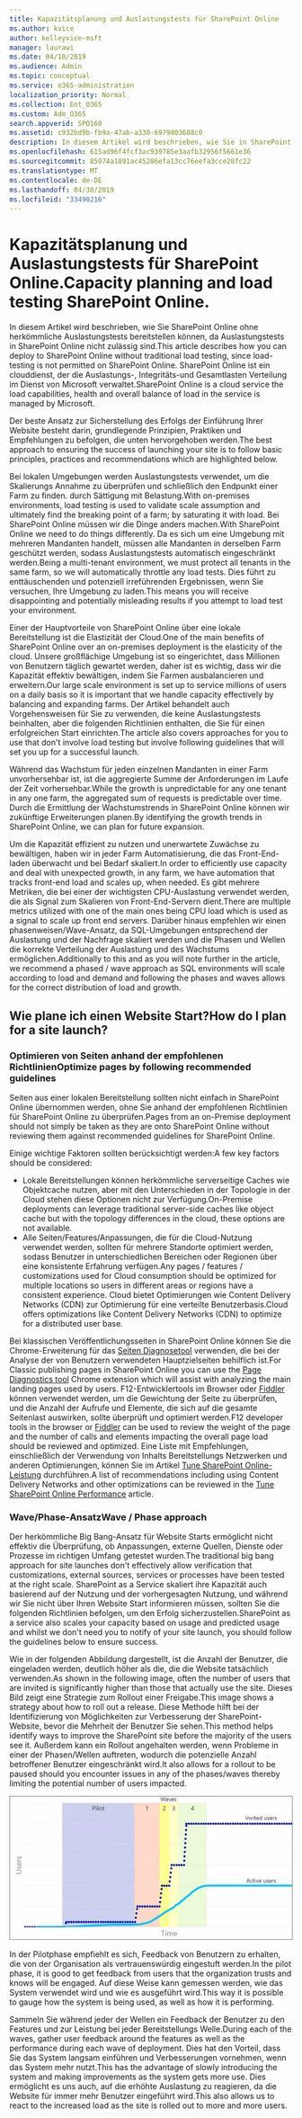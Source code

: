 ```yaml
---
title: Kapazitätsplanung und Auslastungstests für SharePoint Online
ms.author: kvice
author: kelleyvice-msft
manager: laurawi
ms.date: 04/10/2019
ms.audience: Admin
ms.topic: conceptual
ms.service: o365-administration
localization_priority: Normal
ms.collection: Ent_O365
ms.custom: Adm_O365
search.appverid: SPO160
ms.assetid: c932bd9b-fb9a-47ab-a330-6979d03688c0
description: In diesem Artikel wird beschrieben, wie Sie in SharePoint Online bereitstellen können, ohne herkömmliche Auslastungstests durchzuführen, da dies nicht zulässig ist.
ms.openlocfilehash: 615ad96f4fcf3ac939785e3aafb32956f5661e36
ms.sourcegitcommit: 85974a1891ac45286efa13cc76eefa3cce28fc22
ms.translationtype: MT
ms.contentlocale: de-DE
ms.lasthandoff: 04/30/2019
ms.locfileid: "33490216"
---
```

# <a name="capacity-planning-and-load-testing-sharepoint-online"></a><span data-ttu-id="e2e3c-103">Kapazitätsplanung und Auslastungstests für SharePoint Online.</span><span class="sxs-lookup"><span data-stu-id="e2e3c-103">Capacity planning and load testing SharePoint Online.</span></span>

<span data-ttu-id="e2e3c-104">In diesem Artikel wird beschrieben, wie Sie SharePoint Online ohne herkömmliche Auslastungstests bereitstellen können, da Auslastungstests in SharePoint Online nicht zulässig sind.</span><span class="sxs-lookup"><span data-stu-id="e2e3c-104">This article describes how you can deploy to SharePoint Online without traditional load testing, since load-testing is not permitted on SharePoint Online.</span></span> <span data-ttu-id="e2e3c-105">SharePoint Online ist ein clouddienst, der die Auslastungs-, Integritäts-und Gesamtlasten Verteilung im Dienst von Microsoft verwaltet.</span><span class="sxs-lookup"><span data-stu-id="e2e3c-105">SharePoint Online is a cloud service the load capabilities, health and overall balance of load in the service is managed by Microsoft.</span></span>
  
<span data-ttu-id="e2e3c-106">Der beste Ansatz zur Sicherstellung des Erfolgs der Einführung Ihrer Website besteht darin, grundlegende Prinzipien, Praktiken und Empfehlungen zu befolgen, die unten hervorgehoben werden.</span><span class="sxs-lookup"><span data-stu-id="e2e3c-106">The best approach to ensuring the success of launching your site is to follow basic principles, practices and recommendations which are highlighted below.</span></span>
  
<span data-ttu-id="e2e3c-107">Bei lokalen Umgebungen werden Auslastungstests verwendet, um die Skalierungs Annahme zu überprüfen und schließlich den Endpunkt einer Farm zu finden. durch Sättigung mit Belastung.</span><span class="sxs-lookup"><span data-stu-id="e2e3c-107">With on-premises environments, load testing is used to validate scale assumption and ultimately find the breaking point of a farm; by saturating it with load.</span></span> <span data-ttu-id="e2e3c-108">Bei SharePoint Online müssen wir die Dinge anders machen.</span><span class="sxs-lookup"><span data-stu-id="e2e3c-108">With SharePoint Online we need to do things differently.</span></span> <span data-ttu-id="e2e3c-109">Da es sich um eine Umgebung mit mehreren Mandanten handelt, müssen alle Mandanten in derselben Farm geschützt werden, sodass Auslastungstests automatisch eingeschränkt werden.</span><span class="sxs-lookup"><span data-stu-id="e2e3c-109">Being a multi-tenant environment, we must protect all tenants in the same farm, so we will automatically throttle any load tests.</span></span> <span data-ttu-id="e2e3c-110">Dies führt zu enttäuschenden und potenziell irreführenden Ergebnissen, wenn Sie versuchen, Ihre Umgebung zu laden.</span><span class="sxs-lookup"><span data-stu-id="e2e3c-110">This means you will receive disappointing and potentially misleading results if you attempt to load test your environment.</span></span>
  
<span data-ttu-id="e2e3c-111">Einer der Hauptvorteile von SharePoint Online über eine lokale Bereitstellung ist die Elastizität der Cloud.</span><span class="sxs-lookup"><span data-stu-id="e2e3c-111">One of the main benefits of SharePoint Online over an on-premises deployment is the elasticity of the cloud.</span></span> <span data-ttu-id="e2e3c-112">Unsere großflächige Umgebung ist so eingerichtet, dass Millionen von Benutzern täglich gewartet werden, daher ist es wichtig, dass wir die Kapazität effektiv bewältigen, indem Sie Farmen ausbalancieren und erweitern.</span><span class="sxs-lookup"><span data-stu-id="e2e3c-112">Our large scale environment is set up to service millions of users on a daily basis so it is important that we handle capacity effectively by balancing and expanding farms.</span></span> <span data-ttu-id="e2e3c-113">Der Artikel behandelt auch Vorgehensweisen für Sie zu verwenden, die keine Auslastungstests beinhalten, aber die folgenden Richtlinien enthalten, die Sie für einen erfolgreichen Start einrichten.</span><span class="sxs-lookup"><span data-stu-id="e2e3c-113">The article also covers approaches for you to use that don't involve load testing but involve following guidelines that will set you up for a successful launch.</span></span> 
  
<span data-ttu-id="e2e3c-114">Während das Wachstum für jeden einzelnen Mandanten in einer Farm unvorhersehbar ist, ist die aggregierte Summe der Anforderungen im Laufe der Zeit vorhersehbar.</span><span class="sxs-lookup"><span data-stu-id="e2e3c-114">While the growth is unpredictable for any one tenant in any one farm, the aggregated sum of requests is predictable over time.</span></span> <span data-ttu-id="e2e3c-115">Durch die Ermittlung der Wachstumstrends in SharePoint Online können wir zukünftige Erweiterungen planen.</span><span class="sxs-lookup"><span data-stu-id="e2e3c-115">By identifying the growth trends in SharePoint Online, we can plan for future expansion.</span></span>
  
<span data-ttu-id="e2e3c-116">Um die Kapazität effizient zu nutzen und unerwartete Zuwächse zu bewältigen, haben wir in jeder Farm Automatisierung, die das Front-End-laden überwacht und bei Bedarf skaliert.</span><span class="sxs-lookup"><span data-stu-id="e2e3c-116">In order to efficiently use capacity and deal with unexpected growth, in any farm, we have automation that tracks front-end load and scales up, when needed.</span></span> <span data-ttu-id="e2e3c-117">Es gibt mehrere Metriken, die bei einer der wichtigsten CPU-Auslastung verwendet werden, die als Signal zum Skalieren von Front-End-Servern dient.</span><span class="sxs-lookup"><span data-stu-id="e2e3c-117">There are multiple metrics utilized with one of the main ones being CPU load which is used as a signal to scale up front end servers.</span></span> <span data-ttu-id="e2e3c-118">Darüber hinaus empfehlen wir einen phasenweisen/Wave-Ansatz, da SQL-Umgebungen entsprechend der Auslastung und der Nachfrage skaliert werden und die Phasen und Wellen die korrekte Verteilung der Auslastung und des Wachstums ermöglichen.</span><span class="sxs-lookup"><span data-stu-id="e2e3c-118">Additionally to this and as you will note further in the article, we recommend a phased / wave approach as SQL environments will scale according to load and demand and following the phases and waves allows for the correct distribution of load and growth.</span></span> 
  
## <a name="how-do-i-plan-for-a-site-launch"></a><span data-ttu-id="e2e3c-119">Wie plane ich einen Website Start?</span><span class="sxs-lookup"><span data-stu-id="e2e3c-119">How do I plan for a site launch?</span></span>

### <a name="optimize-pages-by-following-recommended-guidelines"></a><span data-ttu-id="e2e3c-120">Optimieren von Seiten anhand der empfohlenen Richtlinien</span><span class="sxs-lookup"><span data-stu-id="e2e3c-120">Optimize pages by following recommended guidelines</span></span>
<span data-ttu-id="e2e3c-121">Seiten aus einer lokalen Bereitstellung sollten nicht einfach in SharePoint Online übernommen werden, ohne Sie anhand der empfohlenen Richtlinien für SharePoint Online zu überprüfen.</span><span class="sxs-lookup"><span data-stu-id="e2e3c-121">Pages from an on-Premise deployment should not simply be taken as they are onto SharePoint Online without reviewing them against recommended guidelines for SharePoint Online.</span></span>

<span data-ttu-id="e2e3c-122">Einige wichtige Faktoren sollten berücksichtigt werden:</span><span class="sxs-lookup"><span data-stu-id="e2e3c-122">A few key factors should be considered:</span></span>
- <span data-ttu-id="e2e3c-123">Lokale Bereitstellungen können herkömmliche serverseitige Caches wie Objektcache nutzen, aber mit den Unterschieden in der Topologie in der Cloud stehen diese Optionen nicht zur Verfügung.</span><span class="sxs-lookup"><span data-stu-id="e2e3c-123">On-Premise deployments can leverage traditional server-side caches like object cache but with the topology differences in the cloud, these options are not available.</span></span>
- <span data-ttu-id="e2e3c-124">Alle Seiten/Features/Anpassungen, die für die Cloud-Nutzung verwendet werden, sollten für mehrere Standorte optimiert werden, sodass Benutzer in unterschiedlichen Bereichen oder Regionen über eine konsistente Erfahrung verfügen.</span><span class="sxs-lookup"><span data-stu-id="e2e3c-124">Any pages / features / customizations used for Cloud consumption should be optimized for multiple locations so users in different areas or regions have a consistent experience.</span></span> <span data-ttu-id="e2e3c-125">Cloud bietet Optimierungen wie Content Delivery Networks (CDN) zur Optimierung für eine verteilte Benutzerbasis.</span><span class="sxs-lookup"><span data-stu-id="e2e3c-125">Cloud offers optimizations like Content Delivery Networks (CDN) to optimize for a distributed user base.</span></span>

<span data-ttu-id="e2e3c-126">Bei klassischen Veröffentlichungsseiten in SharePoint Online können Sie die Chrome-Erweiterung für das [Seiten Diagnosetool](https://aka.ms/perftool) verwenden, die bei der Analyse der von Benutzern verwendeten Hauptzielseiten behilflich ist.</span><span class="sxs-lookup"><span data-stu-id="e2e3c-126">For Classic publishing pages in SharePoint Online you can use the [Page Diagnostics tool](https://aka.ms/perftool) Chrome extension which will assist with analyzing the main landing pages used by users.</span></span>
<span data-ttu-id="e2e3c-127">F12-Entwicklertools im Browser oder [Fiddler](https://www.telerik.com/download/fiddler) können verwendet werden, um die Gewichtung der Seite zu überprüfen, und die Anzahl der Aufrufe und Elemente, die sich auf die gesamte Seitenlast auswirken, sollte überprüft und optimiert werden.</span><span class="sxs-lookup"><span data-stu-id="e2e3c-127">F12 developer tools in the browser or [Fiddler](https://www.telerik.com/download/fiddler) can be used to review the weight of the page and the number of calls and elements impacting the overall page load should be reviewed and optimized.</span></span> <span data-ttu-id="e2e3c-128">Eine Liste mit Empfehlungen, einschließlich der Verwendung von Inhalts Bereitstellungs Netzwerken und anderen Optimierungen, können Sie im Artikel [Tune SharePoint Online-Leistung](https://aka.ms/tuneSPO) durchführen.</span><span class="sxs-lookup"><span data-stu-id="e2e3c-128">A list of recommendations including using Content Delivery Networks and other optimizations can be reviewed in the [Tune SharePoint Online Performance](https://aka.ms/tuneSPO) article.</span></span>

### <a name="wave--phase-approach"></a><span data-ttu-id="e2e3c-129">Wave/Phase-Ansatz</span><span class="sxs-lookup"><span data-stu-id="e2e3c-129">Wave / Phase approach</span></span>
<span data-ttu-id="e2e3c-130">Der herkömmliche Big Bang-Ansatz für Website Starts ermöglicht nicht effektiv die Überprüfung, ob Anpassungen, externe Quellen, Dienste oder Prozesse im richtigen Umfang getestet wurden.</span><span class="sxs-lookup"><span data-stu-id="e2e3c-130">The traditional big bang approach for site launches don't effectively allow verification that customizations, external sources, services or processes have been tested at the right scale.</span></span> <span data-ttu-id="e2e3c-131">SharePoint as a Service skaliert ihre Kapazität auch basierend auf der Nutzung und der vorhergesagten Nutzung, und während wir Sie nicht über Ihren Website Start informieren müssen, sollten Sie die folgenden Richtlinien befolgen, um den Erfolg sicherzustellen.</span><span class="sxs-lookup"><span data-stu-id="e2e3c-131">SharePoint as a service also scales your capacity based on usage and predicted usage and whilst we don't need you to notify of your site launch, you should follow the guidelines below to ensure success.</span></span>
  
<span data-ttu-id="e2e3c-132">Wie in der folgenden Abbildung dargestellt, ist die Anzahl der Benutzer, die eingeladen werden, deutlich höher als die, die die Website tatsächlich verwenden.</span><span class="sxs-lookup"><span data-stu-id="e2e3c-132">As shown in the following image, often the number of users that are invited is significantly higher than those that actually use the site.</span></span> <span data-ttu-id="e2e3c-133">Dieses Bild zeigt eine Strategie zum Rollout einer Freigabe.</span><span class="sxs-lookup"><span data-stu-id="e2e3c-133">This image shows a strategy about how to roll out a release.</span></span> <span data-ttu-id="e2e3c-134">Diese Methode hilft bei der Identifizierung von Möglichkeiten zur Verbesserung der SharePoint-Website, bevor die Mehrheit der Benutzer Sie sehen.</span><span class="sxs-lookup"><span data-stu-id="e2e3c-134">This method helps identify ways to improve the SharePoint site before the majority of the users see it.</span></span> <span data-ttu-id="e2e3c-135">Außerdem kann ein Rollout angehalten werden, wenn Probleme in einer der Phasen/Wellen auftreten, wodurch die potenzielle Anzahl betroffener Benutzer eingeschränkt wird.</span><span class="sxs-lookup"><span data-stu-id="e2e3c-135">It also allows for a rollout to be paused should you encounter issues in any of the phases/waves thereby limiting the potential number of users impacted.</span></span>
  
![Diagramm mit eingeladenen und aktiven Benutzern](media/0bc14a20-9420-4986-b9b9-fbcd2c6e0fb9.png)
  
<span data-ttu-id="e2e3c-137">In der Pilotphase empfiehlt es sich, Feedback von Benutzern zu erhalten, die von der Organisation als vertrauenswürdig eingestuft werden.</span><span class="sxs-lookup"><span data-stu-id="e2e3c-137">In the pilot phase, it is good to get feedback from users that the organization trusts and knows will be engaged.</span></span> <span data-ttu-id="e2e3c-138">Auf diese Weise kann gemessen werden, wie das System verwendet wird und wie es ausgeführt wird.</span><span class="sxs-lookup"><span data-stu-id="e2e3c-138">This way it is possible to gauge how the system is being used, as well as how it is performing.</span></span>
  
<span data-ttu-id="e2e3c-139">Sammeln Sie während jeder der Wellen ein Feedback der Benutzer zu den Features und zur Leistung bei jeder Bereitstellungs Welle.</span><span class="sxs-lookup"><span data-stu-id="e2e3c-139">During each of the waves, gather user feedback around the features as well as the performance during each wave of deployment.</span></span> <span data-ttu-id="e2e3c-140">Dies hat den Vorteil, dass Sie das System langsam einführen und Verbesserungen vornehmen, wenn das System mehr nutzt.</span><span class="sxs-lookup"><span data-stu-id="e2e3c-140">This has the advantage of slowly introducing the system and making improvements as the system gets more use.</span></span> <span data-ttu-id="e2e3c-141">Dies ermöglicht es uns auch, auf die erhöhte Auslastung zu reagieren, da die Website für immer mehr Benutzer eingeführt wird.</span><span class="sxs-lookup"><span data-stu-id="e2e3c-141">This also allows us to react to the increased load as the site is rolled out to more and more users.</span></span>
